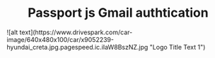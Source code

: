 <h1 align="center">Passport js Gmail authtication</h1>
![alt text](https://www.drivespark.com/car-image/640x480x100/car/x9052239-hyundai_creta.jpg.pagespeed.ic.iIaW8BszNZ.jpg "Logo Title Text 1")
